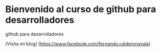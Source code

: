 # Bienvenido al curso de github para desarrolladores

github para desarrolladores

[Visita mi blog] (https://www.facebook.com/fernando.calderonayala)

